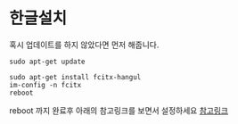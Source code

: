# 한글설치


혹시 업데이트를 하지 않았다면 먼저 해줍니다.
```
sudo apt-get update
```

```
sudo apt-get install fcitx-hangul
im-config -n fcitx
reboot
```
reboot 까지 완료후 아래의 참고링크를 보면서 설정하세요
[참고링크](https://driz2le.tistory.com/253)
